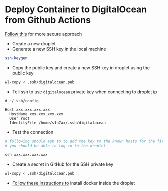 # Deploy Container to DigitalOcean from Github Actions

[Follow this](https://gist.github.com/danieltorscho/c104c23e97c840f09fd9a186ec092b28)
for more secure approach

- Create a new droplet
- Generate a new SSH key in the local machine

```bash
ssh-keygen
```

- Copy the public key and create a new SSH key in droplet using the public key

```bash
wl-copy < .ssh/digitalocean.pub
```

- Tell ssh to use `digitalocean` private key when connecting to droplet ip

```text
# ~/.ssh/config

Host xxx.xxx.xxx.xxx
  HostName xxx.xxx.xxx.xxx
  User root
  IdentityFile /home/s1n7ax/.ssh/digitalocean
```

- Test the connection

```bash
# following should ask to to add the key to the known hosts for the first time
# you should be able to log in to the droplet

ssh xxx.xxx.xxx.xxx
```

- Create a secret in GitHub for the SSH private key

```bash
wl-copy < .ssh/digitalocean.pub
```

- [Follow these instructions to](https://docs.docker.com/engine/install/ubuntu/)
  install docker inside the droplet
